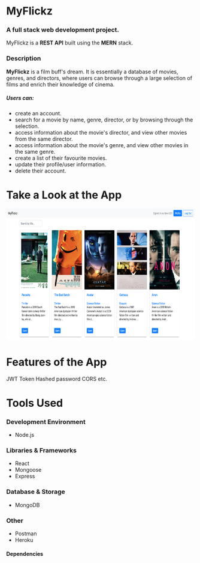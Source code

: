 # MyFlickz 
### A full stack web development project. 
MyFlickz is a **REST API** built using the **MERN** stack.
### Description
**MyFlickz** is a film buff's dream. It is essentially a database of movies, genres, and directors, where users can browse through a large selection of films and enrich their knowledge of cinema. 

##### Users can:

* create an account.
* search for a movie by name, genre, director, or by browsing through the selection.
* access information about the movie's director, and view other movies from the same director.
* access information about the movie's genre, and view other movies in the same genre.
* create a list of their favourite movies.
* update their profile/user information.
* delete their account.

# Take a Look at the App
<kbd>
<img src="images-readme/img1.png" height="350" />
</kbd>


# Features of the App
JWT Token
Hashed password
CORS 
etc.

# Tools Used

### Development Environment
* Node.js

### Libraries & Frameworks
* React 
* Mongoose
* Express 

### Database & Storage
* MongoDB

### Other
* Postman
* Heroku

#### Dependencies
